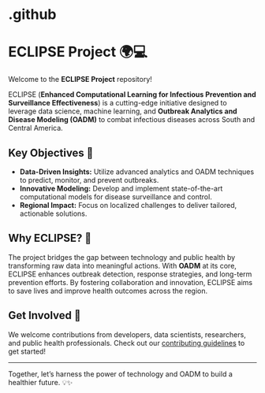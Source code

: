 # .github
# ECLIPSE Project 🌍💻

Welcome to the **ECLIPSE Project** repository! 

ECLIPSE (**Enhanced Computational Learning for Infectious Prevention and Surveillance Effectiveness**) is a cutting-edge initiative designed to leverage data science, machine learning, and **Outbreak Analytics and Disease Modeling (OADM)** to combat infectious diseases across South and Central America.

## Key Objectives 🎯

- **Data-Driven Insights:** Utilize advanced analytics and OADM techniques to predict, monitor, and prevent outbreaks.
- **Innovative Modeling:** Develop and implement state-of-the-art computational models for disease surveillance and control.
- **Regional Impact:** Focus on localized challenges to deliver tailored, actionable solutions.

## Why ECLIPSE? 🌟

The project bridges the gap between technology and public health by transforming raw data into meaningful actions. With **OADM** at its core, ECLIPSE enhances outbreak detection, response strategies, and long-term prevention efforts. By fostering collaboration and innovation, ECLIPSE aims to save lives and improve health outcomes across the region.

## Get Involved 🤝

We welcome contributions from developers, data scientists, researchers, and public health professionals. Check out our [contributing guidelines](CONTRIBUTING.md) to get started!

---

Together, let’s harness the power of technology and OADM to build a healthier future. 💡✨
